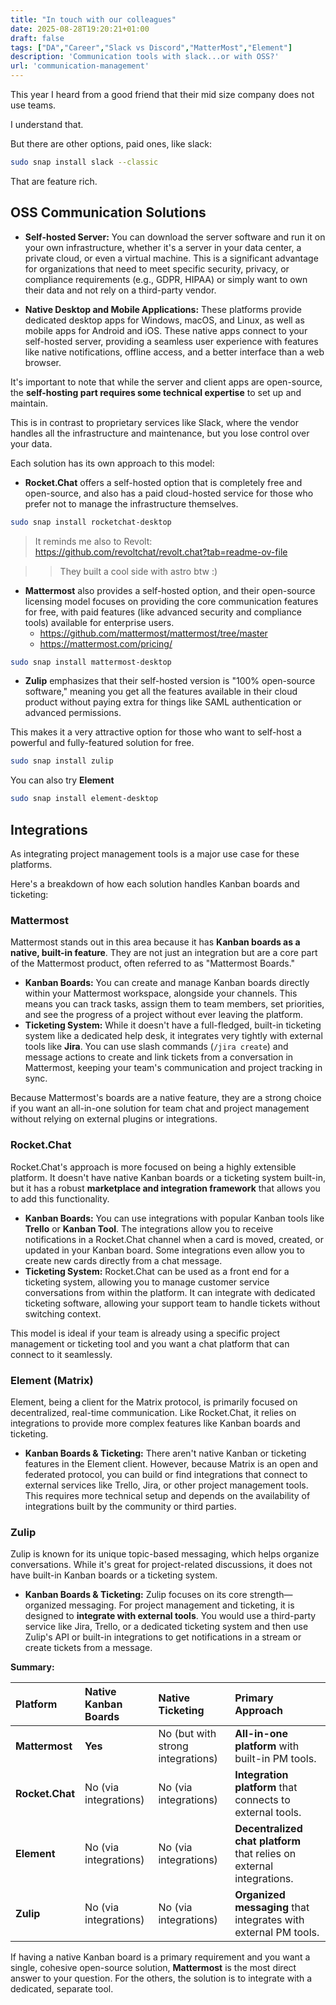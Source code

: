 ```yaml
---
title: "In touch with our colleagues"
date: 2025-08-28T19:20:21+01:00
draft: false
tags: ["DA","Career","Slack vs Discord","MatterMost","Element"]
description: 'Communication tools with slack...or with OSS?'
url: 'communication-management'
---
```


This year I heard from a good friend that their mid size company does not use teams.

I understand that.

But there are other options, paid ones, like slack:

```sh
sudo snap install slack --classic
```

That are feature rich.


## OSS Communication Solutions

* **Self-hosted Server:** You can download the server software and run it on your own infrastructure, whether it's a server in your data center, a private cloud, or even a virtual machine. This is a significant advantage for organizations that need to meet specific security, privacy, or compliance requirements (e.g., GDPR, HIPAA) or simply want to own their data and not rely on a third-party vendor.

* **Native Desktop and Mobile Applications:** These platforms provide dedicated desktop apps for Windows, macOS, and Linux, as well as mobile apps for Android and iOS. These native apps connect to your self-hosted server, providing a seamless user experience with features like native notifications, offline access, and a better interface than a web browser.

It's important to note that while the server and client apps are open-source, the **self-hosting part requires some technical expertise** to set up and maintain.

This is in contrast to proprietary services like Slack, where the vendor handles all the infrastructure and maintenance, but you lose control over your data.

Each solution has its own approach to this model:

* **Rocket.Chat** offers a self-hosted option that is completely free and open-source, and also has a paid cloud-hosted service for those who prefer not to manage the infrastructure themselves.

```sh
sudo snap install rocketchat-desktop
```

> It reminds me also to Revolt: https://github.com/revoltchat/revolt.chat?tab=readme-ov-file

> > They built a cool side with astro btw :)

* **Mattermost** also provides a self-hosted option, and their open-source licensing model focuses on providing the core communication features for free, with paid features (like advanced security and compliance tools) available for enterprise users.
    * https://github.com/mattermost/mattermost/tree/master
    * https://mattermost.com/pricing/

```sh
sudo snap install mattermost-desktop
```

* **Zulip** emphasizes that their self-hosted version is "100% open-source software," meaning you get all the features available in their cloud product without paying extra for things like SAML authentication or advanced permissions.

This makes it a very attractive option for those who want to self-host a powerful and fully-featured solution for free.

```sh
sudo snap install zulip
```

You can also try **Element**

```sh
sudo snap install element-desktop
```

## Integrations

As integrating project management tools is a major use case for these platforms.

 Here's a breakdown of how each solution handles Kanban boards and ticketing:

### **Mattermost**
Mattermost stands out in this area because it has **Kanban boards as a native, built-in feature**. They are not just an integration but are a core part of the Mattermost product, often referred to as "Mattermost Boards."

* **Kanban Boards:** You can create and manage Kanban boards directly within your Mattermost workspace, alongside your channels. This means you can track tasks, assign them to team members, set priorities, and see the progress of a project without ever leaving the platform.
* **Ticketing System:** While it doesn't have a full-fledged, built-in ticketing system like a dedicated help desk, it integrates very tightly with external tools like **Jira**. You can use slash commands (`/jira create`) and message actions to create and link tickets from a conversation in Mattermost, keeping your team's communication and project tracking in sync.

Because Mattermost's boards are a native feature, they are a strong choice if you want an all-in-one solution for team chat and project management without relying on external plugins or integrations.

### **Rocket.Chat**
Rocket.Chat's approach is more focused on being a highly extensible platform. It doesn't have native Kanban boards or a ticketing system built-in, but it has a robust **marketplace and integration framework** that allows you to add this functionality.

* **Kanban Boards:** You can use integrations with popular Kanban tools like **Trello** or **Kanban Tool**. The integrations allow you to receive notifications in a Rocket.Chat channel when a card is moved, created, or updated in your Kanban board. Some integrations even allow you to create new cards directly from a chat message.
* **Ticketing System:** Rocket.Chat can be used as a front end for a ticketing system, allowing you to manage customer service conversations from within the platform. It can integrate with dedicated ticketing software, allowing your support team to handle tickets without switching context.

This model is ideal if your team is already using a specific project management or ticketing tool and you want a chat platform that can connect to it seamlessly.

### **Element (Matrix)**
Element, being a client for the Matrix protocol, is primarily focused on decentralized, real-time communication. Like Rocket.Chat, it relies on integrations to provide more complex features like Kanban boards and ticketing.

* **Kanban Boards & Ticketing:** There aren't native Kanban or ticketing features in the Element client. However, because Matrix is an open and federated protocol, you can build or find integrations that connect to external services like Trello, Jira, or other project management tools. This requires more technical setup and depends on the availability of integrations built by the community or third parties.

### **Zulip**
Zulip is known for its unique topic-based messaging, which helps organize conversations. While it's great for project-related discussions, it does not have built-in Kanban boards or a ticketing system.

* **Kanban Boards & Ticketing:** Zulip focuses on its core strength—organized messaging. For project management and ticketing, it is designed to **integrate with external tools**. You would use a third-party service like Jira, Trello, or a dedicated ticketing system and then use Zulip's API or built-in integrations to get notifications in a stream or create tickets from a message.

**Summary:**

| Platform | Native Kanban Boards | Native Ticketing | Primary Approach |
| :--- | :--- | :--- | :--- |
| **Mattermost** | **Yes** | No (but with strong integrations) | **All-in-one platform** with built-in PM tools. |
| **Rocket.Chat** | No (via integrations) | No (via integrations) | **Integration platform** that connects to external tools. |
| **Element** | No (via integrations) | No (via integrations) | **Decentralized chat platform** that relies on external integrations. |
| **Zulip** | No (via integrations) | No (via integrations) | **Organized messaging** that integrates with external PM tools. |

If having a native Kanban board is a primary requirement and you want a single, cohesive open-source solution, **Mattermost** is the most direct answer to your question. For the others, the solution is to integrate with a dedicated, separate tool.